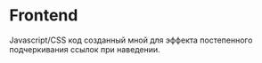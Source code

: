 Frontend
========

Javascript/CSS код созданный мной для эффекта постепенного подчеркивания ссылок при наведении.
